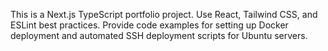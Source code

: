 <!-- Use this file to provide workspace-specific custom instructions to Copilot. For more details, visit https://code.visualstudio.com/docs/copilot/copilot-customization#_use-a-githubcopilotinstructionsmd-file -->

This is a Next.js TypeScript portfolio project. Use React, Tailwind CSS, and ESLint best practices. Provide code examples for setting up Docker deployment and automated SSH deployment scripts for Ubuntu servers.
